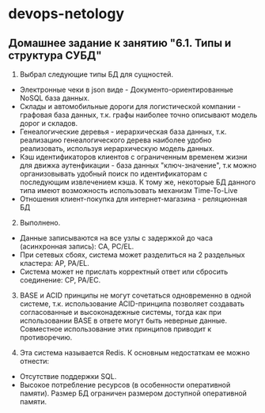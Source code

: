 # devops-netology

## Домашнее задание к занятию "6.1. Типы и структура СУБД"

1) Выбрал следующие типы БД для сущностей.
* Электронные чеки в json виде - Документо-ориентированные NoSQL база данных.
* Склады и автомобильные дороги для логистической компании - графовая база данных, т.к. графы наиболее точно описывают модель дорог и складов.
* Генеалогические деревья - иерархическая база данных, т.к. реализацию генеалогического дерева наиболее удобно реализовать, используя иерархическую модель данных.
* Кэш идентификаторов клиентов с ограниченным временем жизни для движка аутенфикации - база данных "ключ-значение", т.к можно организовывать удобный поиск по идентификаторам с последующим извлечением кэша.
К тому же, некоторые БД данного типа имеют возможность использовать механизм Time-To-Live
* Отношения клиент-покупка для интернет-магазина - реляционная БД

2) Выполнено.
* Данные записываются на все узлы с задержкой до часа (асинхронная запись): CA, PC/EL.
* При сетевых сбоях, система может разделиться на 2 раздельных кластера: AP, PA/EL.
* Система может не прислать корректный ответ или сбросить соединение: CP, PA/EC.

3) BASE и ACID принципы не могут сочетаться одновременно в одной системе, т.к. использование ACID-принципа позволяет создавать согласованные и высоконадежные системы, 
тогда как при использовании BASE в ответе могут быть неверные данные. Совместное использование этих принципов приводит к противоречию.

4) Эта система называется Redis. К основным недостаткам ее можно отнести:
* Отсутствие поддержки SQL.
* Высокое потребление ресурсов (в особенности оперативной памяти). Размер БД ограничен размером доступной оперативной памяти.
